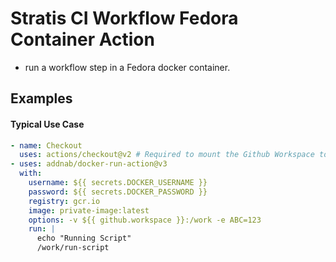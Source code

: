 # Stratis CI Workflow Fedora Container Action

- run a workflow step in a Fedora docker container.

## Examples

#### Typical Use Case

```yaml
- name: Checkout 
  uses: actions/checkout@v2 # Required to mount the Github Workspace to a volume 
- uses: addnab/docker-run-action@v3
  with:
    username: ${{ secrets.DOCKER_USERNAME }}
    password: ${{ secrets.DOCKER_PASSWORD }}
    registry: gcr.io
    image: private-image:latest
    options: -v ${{ github.workspace }}:/work -e ABC=123
    run: |
      echo "Running Script"
      /work/run-script
```

